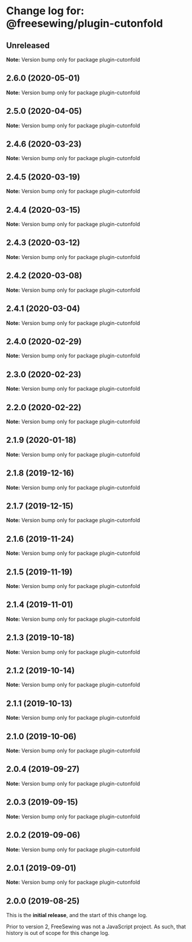 # Change log for: @freesewing/plugin-cutonfold

## Unreleased

**Note:** Version bump only for package plugin-cutonfold

## 2.6.0 (2020-05-01)

**Note:** Version bump only for package plugin-cutonfold

## 2.5.0 (2020-04-05)

**Note:** Version bump only for package plugin-cutonfold

## 2.4.6 (2020-03-23)

**Note:** Version bump only for package plugin-cutonfold

## 2.4.5 (2020-03-19)

**Note:** Version bump only for package plugin-cutonfold

## 2.4.4 (2020-03-15)

**Note:** Version bump only for package plugin-cutonfold

## 2.4.3 (2020-03-12)

**Note:** Version bump only for package plugin-cutonfold

## 2.4.2 (2020-03-08)

**Note:** Version bump only for package plugin-cutonfold

## 2.4.1 (2020-03-04)

**Note:** Version bump only for package plugin-cutonfold

## 2.4.0 (2020-02-29)

**Note:** Version bump only for package plugin-cutonfold

## 2.3.0 (2020-02-23)

**Note:** Version bump only for package plugin-cutonfold

## 2.2.0 (2020-02-22)

**Note:** Version bump only for package plugin-cutonfold

## 2.1.9 (2020-01-18)

**Note:** Version bump only for package plugin-cutonfold

## 2.1.8 (2019-12-16)

**Note:** Version bump only for package plugin-cutonfold

## 2.1.7 (2019-12-15)

**Note:** Version bump only for package plugin-cutonfold

## 2.1.6 (2019-11-24)

**Note:** Version bump only for package plugin-cutonfold

## 2.1.5 (2019-11-19)

**Note:** Version bump only for package plugin-cutonfold

## 2.1.4 (2019-11-01)

**Note:** Version bump only for package plugin-cutonfold

## 2.1.3 (2019-10-18)

**Note:** Version bump only for package plugin-cutonfold

## 2.1.2 (2019-10-14)

**Note:** Version bump only for package plugin-cutonfold

## 2.1.1 (2019-10-13)

**Note:** Version bump only for package plugin-cutonfold

## 2.1.0 (2019-10-06)

**Note:** Version bump only for package plugin-cutonfold

## 2.0.4 (2019-09-27)

**Note:** Version bump only for package plugin-cutonfold

## 2.0.3 (2019-09-15)

**Note:** Version bump only for package plugin-cutonfold

## 2.0.2 (2019-09-06)

**Note:** Version bump only for package plugin-cutonfold

## 2.0.1 (2019-09-01)

**Note:** Version bump only for package plugin-cutonfold

## 2.0.0 (2019-08-25)

This is the **initial release**, and the start of this change log.

Prior to version 2, FreeSewing was not a JavaScript project.
As such, that history is out of scope for this change log.
